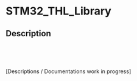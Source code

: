 # STM32_THL_Library



## Description

​	

​	







[Descriptions / Documentations work in progress]